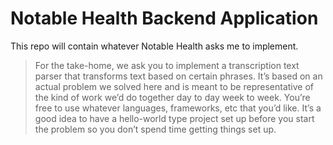 # Notable Health Backend Application

This repo will contain whatever Notable Health asks me to implement.

> For the take-home, we ask you to implement a transcription text parser that transforms text based on certain phrases. It’s based on an actual problem we solved here and is meant to be representative of the kind of work we’d do together day to day week to week. You’re free to use whatever languages, frameworks, etc that you’d like. It’s a good idea to have a hello-world type project set up before you start the problem so you don’t spend time getting things set up.
